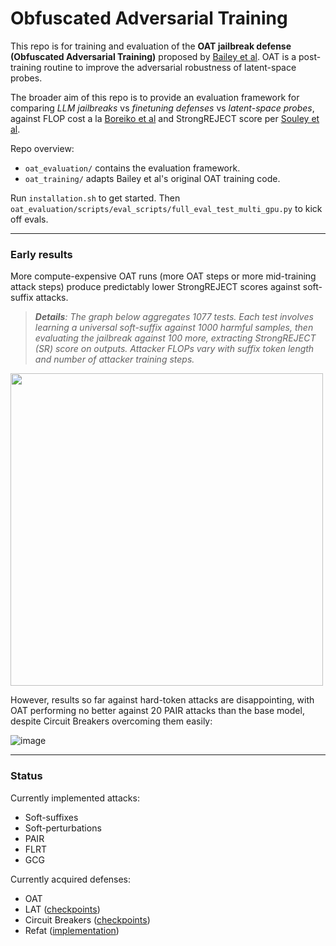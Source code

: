 # Obfuscated Adversarial Training

This repo is for training and evaluation of the **OAT jailbreak defense (Obfuscated Adversarial Training)** proposed by [Bailey et al](https://arxiv.org/pdf/2412.09565). OAT is a post-training routine to improve the adversarial robustness of latent-space probes.

The broader aim of this repo is to provide an evaluation framework for comparing _LLM jailbreaks_ vs _finetuning defenses_ vs _latent-space probes_, against FLOP cost a la [Boreiko et al](https://arxiv.org/pdf/2410.16222v1) and StrongREJECT score per [Souley et al](https://arxiv.org/abs/2402.10260).

Repo overview:
- `oat_evaluation/` contains the evaluation framework.
- `oat_training/` adapts Bailey et al's original OAT training code.

Run `installation.sh` to get started. Then `oat_evaluation/scripts/eval_scripts/full_eval_test_multi_gpu.py` to kick off evals.

---

### Early results

More compute-expensive OAT runs (more OAT steps or more mid-training attack steps) produce predictably lower StrongREJECT scores against soft-suffix attacks.

> _**Details**: The graph below aggregates 1077 tests. Each test involves learning a universal soft-suffix against 1000 harmful samples, then evaluating the jailbreak against 100 more, extracting StrongREJECT (SR) score on outputs. Attacker FLOPs vary with suffix token length and number of attacker training steps._

<img src="https://github.com/user-attachments/assets/0c969a9f-cfae-4485-b381-a2282fd6dded" width="500">

However, results so far against hard-token attacks are disappointing, with OAT performing no better against 20 PAIR attacks than the base model, despite Circuit Breakers overcoming them easily:


![image](https://github.com/user-attachments/assets/301dfef4-8393-4136-b200-ed2045b503dc)


---

### Status

Currently implemented attacks:
- Soft-suffixes
- Soft-perturbations
- PAIR
- FLRT
- GCG

Currently acquired defenses:
- OAT
- LAT ([checkpoints](https://huggingface.co/LLM-LAT/robust-llama3-8b-instruct))
- Circuit Breakers ([checkpoints](https://huggingface.co/collections/GraySwanAI/model-with-circuit-breakers-668ca12763d1bc005b8b2ac3))
- Refat ([implementation](https://github.com/mgm52/refat-unofficial))
